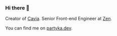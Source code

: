 ### Hi there 👋

Creator of [Cavia](https://caviajs.com). Senior Front-end Engineer at [Zen](https://www.zen.com/). 

You can find me on [partyka.dev](https://partyka.dev).
